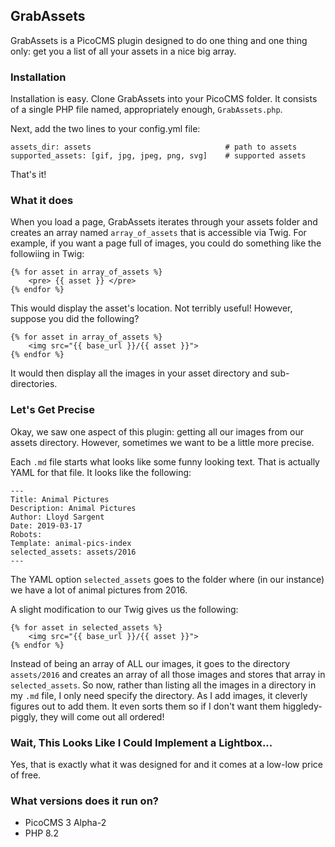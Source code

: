 ## GrabAssets

GrabAssets is a PicoCMS plugin designed to do one thing and one thing only: get you a list of all your assets in a nice big array.

### Installation

Installation is easy. Clone GrabAssets into your PicoCMS folder. It consists of a single PHP file named, appropriately enough, `GrabAssets.php`.

Next, add the two lines to your config.yml file:

    assets_dir: assets                              # path to assets
    supported_assets: [gif, jpg, jpeg, png, svg]    # supported assets

That's it!

### What it does

When you load a page, GrabAssets iterates through your assets folder and creates an array named `array_of_assets` that is accessible via Twig. For example, if you want a page full of images, you could do something like the followiing in Twig:

    {% for asset in array_of_assets %}
        <pre> {{ asset }} </pre>
    {% endfor %}

This would display the asset's location. Not terribly useful! However, suppose you did the following?

    {% for asset in array_of_assets %}
        <img src="{{ base_url }}/{{ asset }}">
    {% endfor %}
    
It would then display all the images in your asset directory and sub-directories.

### Let's Get Precise

Okay, we saw one aspect of this plugin: getting all our images from our assets directory. However, sometimes we want to be a little more precise.

Each `.md` file starts what looks like some funny looking text. That is actually YAML for that file. It looks like the following:

    ---
    Title: Animal Pictures
    Description: Animal Pictures
    Author: Lloyd Sargent
    Date: 2019-03-17
    Robots:
    Template: animal-pics-index
    selected_assets: assets/2016
    ---

The YAML option `selected_assets` goes to the folder where (in our instance) we have a lot of animal pictures from 2016.

A slight modification to our Twig gives us the following:

    {% for asset in selected_assets %}
        <img src="{{ base_url }}/{{ asset }}">
    {% endfor %}

Instead of being an array of ALL our images, it goes to the directory `assets/2016` and creates an array of all those images and stores that array in `selected_assets`. So now, rather than listing all the images in a directory in my `.md` file, I only need specify the directory. As I add images, it cleverly figures out to add them. It even sorts them so if I don't want them higgledy-piggly, they will come out all ordered!

### Wait, This Looks Like I Could Implement a Lightbox...

Yes, that is exactly what it was designed for and it comes at a low-low price of free.

### What versions does it run on?

* PicoCMS 3 Alpha-2
* PHP 8.2
